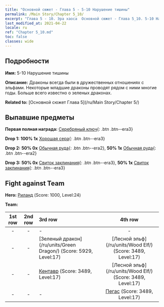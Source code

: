 ```yaml
---
title: "Основной сюжет - Глава 5 - 5-10 Нарушение тишины"
permalink: /Main Story/Chapter 5_10/
excerpt: "Глава 5 - 10. Эра хаоса  Основной сюжет - Глава 5_10. 5-10 Нарушение тишины"
last_modified_at: 2021-04-22
locale: ru
ref: "Chapter 5_10.md"
toc: false
classes: wide
---
```


## Подробности

 **Имя:** 5-10 Нарушение тишины

 **Описание:** Драконы всегда были в дружественных отношениях с эльфами. Некоторые младшие драконы проводят рядом с ними многие годы. Больше всего известно о зеленых драконах.

 **Related to:** [Основной сюжет Глава 5](/ru/Main Story/Chapter 5/)

## Выпавшие предметы

 **Первая полная награда:** [Серебряный ключ](/ItemsRU/con_693/){: .btn .btn--era3}

 **Drop 1:** **100% 1x** [Хорошая сера](/ItemsRU/mat_15/){: .btn .btn--era3}

 **Drop 2:** **50% 0x** [Обычная руда](/ItemsRU/mat_6/){: .btn .btn--era2}, **50% 1x** [Обычная руда](/ItemsRU/mat_6/){: .btn .btn--era2}

 **Drop 3:** **50% 0x** [Свиток заклинания](/ItemsRU/con_694/){: .btn .btn--era3}, **50% 1x** [Свиток заклинания](/ItemsRU/con_694/){: .btn .btn--era3}


## Fight against Team
 **Hero:** [Риланд](/ru/heroes/Ryland/) (Score: 1000, Level:24)

 **Team:**


  | 1st row | 2nd row | 3rd row | 4th row |
  |:----:|:----:|:----|:----:|
  | - | - | - | - |
  | - | - | [Зеленый дракон](/ru/units/Green Dragon/) (Score: 5929, Level:17)  | [Лесной эльф](/ru/units/Wood Elf/) (Score: 3489, Level:17)  |
  | - | - | [Кентавр](/ru/units/Centaur/) (Score: 3489, Level:17)  | [Лесной эльф](/ru/units/Wood Elf/) (Score: 3489, Level:17)  |
  | - | - | - | [Пегас](/ru/units/Pegasus/) (Score: 3489, Level:17)  |


